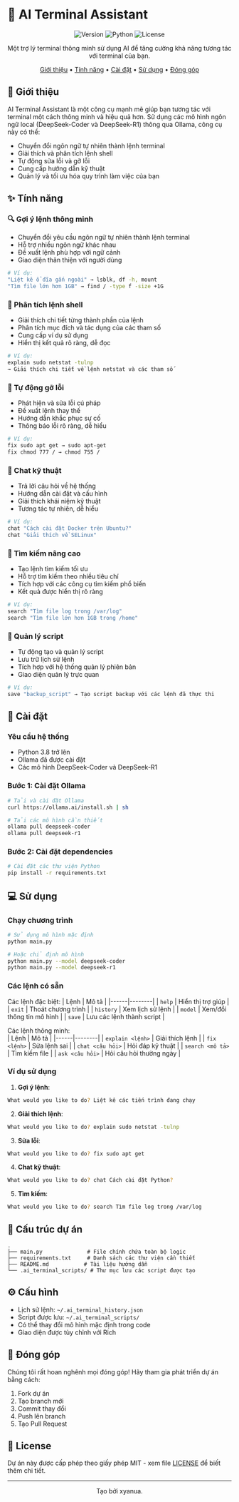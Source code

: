 # 🤖 AI Terminal Assistant

<div align="center">

![Version](https://img.shields.io/badge/version-1.1-blue.svg)
![Python](https://img.shields.io/badge/python-3.8+-blue.svg)
![License](https://img.shields.io/badge/license-MIT-green.svg)

Một trợ lý terminal thông minh sử dụng AI để tăng cường khả năng tương tác với terminal của bạn.

[Giới thiệu](#-giới-thiệu) • 
[Tính năng](#-tính-năng) • 
[Cài đặt](#-cài-đặt) • 
[Sử dụng](#-sử-dụng) • 
[Đóng góp](#-đóng-góp)

</div>

## 📝 Giới thiệu

AI Terminal Assistant là một công cụ mạnh mẽ giúp bạn tương tác với terminal một cách thông minh và hiệu quả hơn. Sử dụng các mô hình ngôn ngữ local (DeepSeek-Coder và DeepSeek-R1) thông qua Ollama, công cụ này có thể:

- Chuyển đổi ngôn ngữ tự nhiên thành lệnh terminal
- Giải thích và phân tích lệnh shell
- Tự động sửa lỗi và gỡ lỗi
- Cung cấp hướng dẫn kỹ thuật
- Quản lý và tối ưu hóa quy trình làm việc của bạn

## ✨ Tính năng

### 🔍 Gợi ý lệnh thông minh
- Chuyển đổi yêu cầu ngôn ngữ tự nhiên thành lệnh terminal
- Hỗ trợ nhiều ngôn ngữ khác nhau
- Đề xuất lệnh phù hợp với ngữ cảnh
- Giao diện thân thiện với người dùng

```bash
# Ví dụ:
"Liệt kê ổ đĩa gắn ngoài" → lsblk, df -h, mount
"Tìm file lớn hơn 1GB" → find / -type f -size +1G
```

### 🤖 Phân tích lệnh shell
- Giải thích chi tiết từng thành phần của lệnh
- Phân tích mục đích và tác dụng của các tham số
- Cung cấp ví dụ sử dụng
- Hiển thị kết quả rõ ràng, dễ đọc

```bash
# Ví dụ:
explain sudo netstat -tulnp
→ Giải thích chi tiết về lệnh netstat và các tham số
```

### 🔧 Tự động gỡ lỗi
- Phát hiện và sửa lỗi cú pháp
- Đề xuất lệnh thay thế
- Hướng dẫn khắc phục sự cố
- Thông báo lỗi rõ ràng, dễ hiểu

```bash
# Ví dụ:
fix sudo apt get → sudo apt-get
fix chmod 777 / → chmod 755 /
```

### 💬 Chat kỹ thuật
- Trả lời câu hỏi về hệ thống
- Hướng dẫn cài đặt và cấu hình
- Giải thích khái niệm kỹ thuật
- Tương tác tự nhiên, dễ hiểu

```bash
# Ví dụ:
chat "Cách cài đặt Docker trên Ubuntu?"
chat "Giải thích về SELinux"
```

### 📂 Tìm kiếm nâng cao
- Tạo lệnh tìm kiếm tối ưu
- Hỗ trợ tìm kiếm theo nhiều tiêu chí
- Tích hợp với các công cụ tìm kiếm phổ biến
- Kết quả được hiển thị rõ ràng

```bash
# Ví dụ:
search "Tìm file log trong /var/log"
search "Tìm file lớn hơn 1GB trong /home"
```

### 📑 Quản lý script
- Tự động tạo và quản lý script
- Lưu trữ lịch sử lệnh
- Tích hợp với hệ thống quản lý phiên bản
- Giao diện quản lý trực quan

```bash
# Ví dụ:
save "backup_script" → Tạo script backup với các lệnh đã thực thi
```

## 🚀 Cài đặt

### Yêu cầu hệ thống
- Python 3.8 trở lên
- Ollama đã được cài đặt
- Các mô hình DeepSeek-Coder và DeepSeek-R1

### Bước 1: Cài đặt Ollama
```bash
# Tải và cài đặt Ollama
curl https://ollama.ai/install.sh | sh

# Tải các mô hình cần thiết
ollama pull deepseek-coder
ollama pull deepseek-r1
```

### Bước 2: Cài đặt dependencies
```bash
# Cài đặt các thư viện Python
pip install -r requirements.txt
```

## 💻 Sử dụng

### Chạy chương trình
```bash
# Sử dụng mô hình mặc định
python main.py

# Hoặc chỉ định mô hình
python main.py --model deepseek-coder
python main.py --model deepseek-r1
```

### Các lệnh có sẵn  
Các lệnh đặc biệt:
| Lệnh | Mô tả |
|------|--------|
| `help` | Hiển thị trợ giúp |
| `exit` | Thoát chương trình |
| `history` | Xem lịch sử lệnh |
| `model` | Xem/đổi thông tin mô hình |
| `save` | Lưu các lệnh thành script |  

Các lệnh thông minh:  
| Lệnh | Mô tả |
|------|--------|
| `explain <lệnh>` | Giải thích lệnh |
| `fix <lệnh>` | Sửa lệnh sai  |
| `chat <câu hỏi>` | Hỏi đáp kỹ thuật |
| `search <mô tả>` | Tìm kiếm file |
| `ask <câu hỏi>` | Hỏi câu hỏi thường ngày |
### Ví dụ sử dụng
1. **Gợi ý lệnh**:
```bash
What would you like to do? Liệt kê các tiến trình đang chạy
```

2. **Giải thích lệnh**:
```bash
What would you like to do? explain sudo netstat -tulnp
```

3. **Sửa lỗi**:
```bash
What would you like to do? fix sudo apt get
```

4. **Chat kỹ thuật**:
```bash
What would you like to do? chat Cách cài đặt Python?
```

5. **Tìm kiếm**:
```bash
What would you like to do? search Tìm file log trong /var/log
```

## 📁 Cấu trúc dự án
```
.
├── main.py              # File chính chứa toàn bộ logic
├── requirements.txt     # Danh sách các thư viện cần thiết
├── README.md           # Tài liệu hướng dẫn
└── .ai_terminal_scripts/ # Thư mục lưu các script được tạo
```

## ⚙️ Cấu hình
- Lịch sử lệnh: `~/.ai_terminal_history.json`
- Script được lưu: `~/.ai_terminal_scripts/`
- Có thể thay đổi mô hình mặc định trong code
- Giao diện được tùy chỉnh với Rich

## 🤝 Đóng góp
Chúng tôi rất hoan nghênh mọi đóng góp! Hãy tham gia phát triển dự án bằng cách:

1. Fork dự án
2. Tạo branch mới
3. Commit thay đổi
4. Push lên branch
5. Tạo Pull Request

## 📝 License
Dự án này được cấp phép theo giấy phép MIT - xem file [LICENSE](LICENSE) để biết thêm chi tiết.

---
<div align="center">
Tạo bởi xyanua.  
</div>
